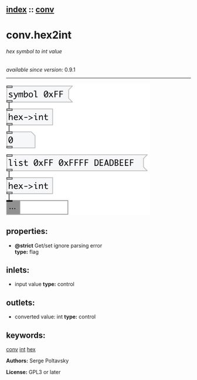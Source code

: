 [index](index.html) :: [conv](category_conv.html)
---

# conv.hex2int

###### hex symbol to int value

*available since version:* 0.9.1

---




[![example](../examples/img/conv.hex2int.jpg)](../examples/pd/conv.hex2int.pd)







## properties:

* **@strict** 
Get/set ignore parsing error<br>
__type:__ flag<br>



## inlets:

* input value 
__type:__ control<br>



## outlets:

* converted value: int
__type:__ control<br>



## keywords:

[conv](keywords/conv.html)
[int](keywords/int.html)
[hex](keywords/hex.html)






**Authors:** Serge Poltavsky




**License:** GPL3 or later





